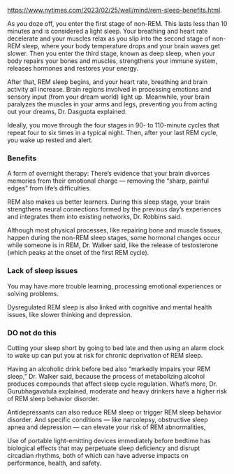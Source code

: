 https://www.nytimes.com/2023/02/25/well/mind/rem-sleep-benefits.html. 

As you doze off, you enter the first stage of non-REM. This lasts less than 10 minutes and is considered a light sleep. Your breathing and heart rate decelerate and your muscles relax as you slip into the second stage of non-REM sleep, where your body temperature drops and your brain waves get slower. Then you enter the third stage, known as deep sleep, when your body repairs your bones and muscles, strengthens your immune system, releases hormones and restores your energy.   

After that, REM sleep begins, and your heart rate, breathing and brain activity all increase. Brain regions involved in processing emotions and sensory input (from your dream world) light up. Meanwhile, your brain paralyzes the muscles in your arms and legs, preventing you from acting out your dreams, Dr. Dasgupta explained.   

Ideally, you move through the four stages in 90- to 110-minute cycles that repeat four to six times in a typical night. Then, after your last REM cycle, you wake up rested and alert.  

### Benefits
A form of overnight therapy: There’s evidence that your brain divorces memories from their emotional charge — removing the “sharp, painful edges” from life’s difficulties.  

REM also makes us better learners. During this sleep stage, your brain strengthens neural connections formed by the previous day’s experiences and integrates them into existing networks, Dr. Robbins said.    

Although most physical processes, like repairing bone and muscle tissues, happen during the non-REM sleep stages, some hormonal changes occur while someone is in REM, Dr. Walker said, like the release of testosterone (which peaks at the onset of the first REM cycle).   

### Lack of sleep issues
You may have more trouble learning, processing emotional experiences or solving problems.   

Dysregulated REM sleep is also linked with cognitive and mental health issues, like slower thinking and depression.  

### DO not do this   
Cutting your sleep short by going to bed late and then using an alarm clock to wake up can put you at risk for chronic deprivation of REM sleep.  

Having an alcoholic drink before bed also “markedly impairs your REM sleep,” Dr. Walker said, because the process of metabolizing alcohol produces compounds that affect sleep cycle regulation. What’s more, Dr. Gurubhagavatula explained, moderate and heavy drinkers have a higher risk of REM sleep behavior disorder.   

Antidepressants can also reduce REM sleep or trigger REM sleep behavior disorder. And specific conditions — like narcolepsy, obstructive sleep apnea and depression — can elevate your risk of REM abnormalities,  


Use of portable light-emitting devices immediately before bedtime has biological effects that may perpetuate sleep deficiency and disrupt circadian rhythms, both of which can have adverse impacts on performance, health, and safety.




